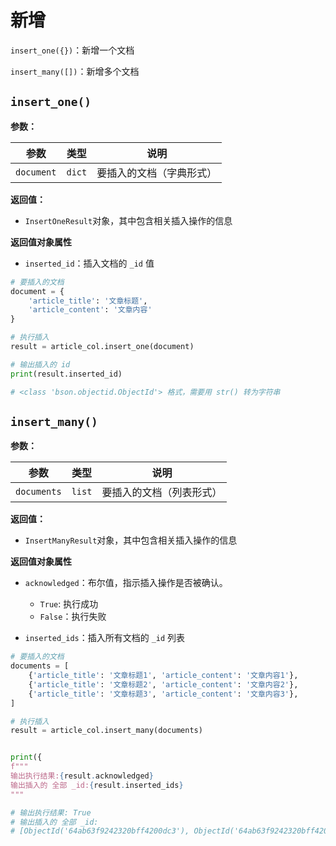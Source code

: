 # 新增



`insert_one({})`：新增一个文档

`insert_many([])`：新增多个文档



## `insert_one()`

**参数：**

| 参数       | 类型   | 说明                     |
| ---------- | ------ | ------------------------ |
| `document` | `dict` | 要插入的文档（字典形式） |

**返回值：**

- `InsertOneResult`对象，其中包含相关插入操作的信息

**返回值对象属性**

- `inserted_id`：插入文档的 `_id` 值



``` python {8}
# 要插入的文档
document = {
    'article_title': '文章标题',
    'article_content': '文章内容'
}

# 执行插入
result = article_col.insert_one(document)

# 输出插入的 id
print(result.inserted_id)	

# <class 'bson.objectid.ObjectId'> 格式，需要用 str() 转为字符串
```





## `insert_many()`

**参数：**

| 参数        | 类型   | 说明                     |
| ----------- | ------ | ------------------------ |
| `documents` | `list` | 要插入的文档（列表形式） |

**返回值：**

- `InsertManyResult`对象，其中包含相关插入操作的信息

**返回值对象属性**

- `acknowledged`：布尔值，指示插入操作是否被确认。
    - `True`: 执行成功
    - `False`：执行失败

- `inserted_ids`：插入所有文档的 `_id` 列表

``` python {9}
# 要插入的文档
documents = [
    {'article_title': '文章标题1', 'article_content': '文章内容1'},
    {'article_title': '文章标题2', 'article_content': '文章内容2'},
    {'article_title': '文章标题3', 'article_content': '文章内容3'},
]

# 执行插入
result = article_col.insert_many(documents)


print({
f"""
输出执行结果:{result.acknowledged}
输出插入的 全部 _id:{result.inserted_ids}
"""

# 输出执行结果: True
# 输出插入的 全部 _id: 
# [ObjectId('64ab63f9242320bff4200dc3'), ObjectId('64ab63f9242320bff4200dc4'), ObjectId('64ab63f9242320bff4200dc5')]
```

